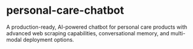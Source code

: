 # personal-care-chatbot
A production-ready, AI-powered chatbot for personal care products with advanced web scraping capabilities, conversational memory, and multi-modal deployment options.

